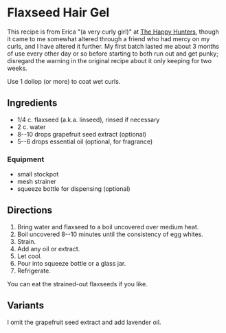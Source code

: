 # Flaxseed Hair Gel

This recipe is from Erica "(a very curly girl)" at [The Happy Hunters](http://web.archive.org/web/20200218112527/http://thehappyhuntersblog.com/blog/13950497), though it came to me somewhat altered through a friend who had mercy on my curls, and I have altered it further.  My first batch lasted me about 3 months of use every other day or so before starting to both run out and get punky; disregard the warning in the original recipe about it only keeping for two weeks.

Use 1 dollop (or more) to coat wet curls.

## Ingredients

* 1/4 c. flaxseed (a.k.a. linseed), rinsed if necessary
* 2 c. water
* 8--10 drops grapefruit seed extract (optional)
* 5--6 drops essential oil (optional, for fragrance)

### Equipment

* small stockpot
* mesh strainer
* squeeze bottle for dispensing (optional)

## Directions

1. Bring water and flaxseed to a boil uncovered over medium heat.
2. Boil uncovered 8--10 minutes until the consistency of egg whites.
3. Strain.
4. Add any oil or extract.
5. Let cool.
6. Pour into squeeze bottle or a glass jar.
7. Refrigerate.

You can eat the strained-out flaxseeds if you like.

## Variants

I omit the grapefruit seed extract and add lavender oil.
